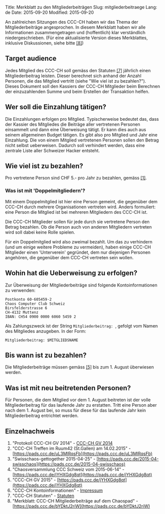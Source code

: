 Title: Merkblatt zu den Mitgliederbeiträgen
Slug: mitgliederbeitraege
Lang: de
Date: 2015-09-20
Modified: 2015-09-20

An zahlreichen Sitzungen des CCC-CH haben wir das Thema der Mitgliederbeiträge angesprochen.
In diesem Merkblatt haben wir alle Informationen zusammengetragen und (hoffentlich) klar verständlich niedergeschrieben.
(Für eine aktualisierte Version dieses Merkblattes, inklusive Diskussionen, siehe bitte [\[8\]](#einzelnachweis_8))

## Target audience
Jedes Mitglied des CCC-CH soll gemäss den Statuten [\[7\]](#einzelnachweis_7) jährlich einen Mitgliederbeitrag leisten. Dieser berechnet sich anhand der Anzahl Personen, die das Mitglied vertritt (siehe "Wie viel ist zu bezahlen?").
Dieses Dokument soll den Kassiers der CCC-CH Mitglieder beim Berechnen der einzuzahlenden Summe und beim Erstellen der Transaktion helfen.

## Wer soll die Einzahlung tätigen?
Die Einzahlungen erfolgen pro Mitglied. Typischerweise bedeutet das, dass der Kassier des Mitgliedes die Beiträge aller vertretenen Personen einsammelt und dann eine Überweisung tätigt. Er kann dies auch aus seinem allgemeinen Budget tätigen.
Es gibt also pro Mitglied und Jahr eine Einzahlung. Die von einem Mitglied vertretenen Personen sollen den Betrag nicht selbst ueberweisen. Dadurch soll verhindert werden, dass eine zentrale Liste aller Schweizer Hacker entsteht.

## Wie viel ist zu bezahlen?
Pro vertretene Person sind CHF 5.- pro Jahr zu bezahlen, gemäss [\[1\]](#einzelnachweis_1).

### Was ist mit 'Doppelmitgliedern'?
Mit einem Doppelmitglied ist hier eine Person gemeint, die gegenüber dem CCC-CH durch mehrere Organisationen vertreten wird. Anders formuliert: eine Person die Mitglied ist bei mehreren Mitgliedern des CCC-CH ist.

Die CCC-CH Mitglieder sollen für jede durch sie vertretene Person den Betrag bezahlen. Ob die Person auch von anderen Mitgliedern vertreten wird soll dabei keine Rolle spielen.

Für ein Doppelmitglied wird also zweimal bezahlt. Um das zu verhindern (und um einige weitere Probleme zu vermeiden), haben einige CCC-CH Mitglieder einen 'Unterverein' gegründet, dem nur diejenigen Personen angehören, die gegenüber dem CCC-CH vertreten sein wollen.

## Wohin hat die Ueberweisung zu erfolgen?
Zur Überweisung der Mitgliederbeiträge sind folgende Kontoinformationen zu verwenden:

```
Postkonto 60-605459-2
Chaos Computer Club Schweiz
Birsfelderstrasse 6
CH-4132 Muttenz
IBAN: CH54 0900 0000 6060 5459 2
```

Als Zahlungszweck ist der String `Mitgliederbeitrag: `, gefolgt vom Namen des Mitgliedes anzugeben. In der Form:

```
Mitgliederbeitrag: $MITGLIEDSNAME
```

## Bis wann ist zu bezahlen?
Die Mitgliederbeiträge müssen gemäss [\[5\]](#einzelnachweis_5) bis zum 1. August überwiesen werden.

## Was ist mit neu beitretenden Personen?
Für Personen, die dem Mitglied vor dem 1. August beitreten ist der volle Mitgliederbeitrag für das laufende Jahr zu erstatten.
Tritt eine Person aber nach dem 1. August bei, so muss für diese für das laufende Jahr kein Mitgliederbeitrag entrichtet werden.

## Einzelnachweis
<a name="einzelnachweis"></a>

  1. "Protokoll CCC-CH GV 2014" - [CCC-CH GV 2014](protokoll/2014-06-15.html)<a name="einzelnachweis_1"></a>
  2. "CCC-CH Treffen im Ruum42 (St.Gallen) am 14.02.2015" - [https://pads.ccc.de/uL3MlRqsFb](https://pads.ccc.de/uL3MlRqsFb) <a name="einzelnachweis_2"></a>
  3. "Swisschaos-gettogether 2015-04-25" - [https://pads.ccc.de/2015-04-swisschaos](https://pads.ccc.de/2015-04-swisschaos) <a name="einzelnachweis_3"></a>
  4. "Chaosversammlung CCC Schweiz vom 2015-06-14" - [https://pads.ccc.de/jYHXGdg8qt](https://pads.ccc.de/jYHXGdg8qt) <a name="einzelnachweis_4"></a>
  5. "CCC-CH GV 2015" - [https://pads.ccc.de/jYHXGdg8qt](https://pads.ccc.de/jYHXGdg8qt) <a name="einzelnachweis_5"></a>
  6. "CCC-CH Kontoinformationen" - [Impressum](impressum.html)<a name="einzelnachweis_6"></a>
  7. "CCC-CH Statuten" - [Statuten](statuten.html)<a name="einzelnachweis_7"></a>
  8. "Merkblatt: CCC-CH Mitgliederbeiträge auf dem Chaospad" - [https://pads.ccc.de/bYDktJ2riW](https://pads.ccc.de/bYDktJ2riW) <a name="einzelnachweis_8"></a>
